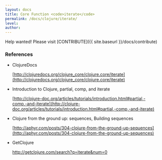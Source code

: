 ```yaml
---
layout: docs
title: Core Function <code>iterate</code>
permalink: /docs/clojure/iterate/
level: 
author: 
---
```


Help wanted! Please visit  [CONTRIBUTE]({{ site.baseurl }}/docs/contribute)

### References

- ClojureDocs

    [http://clojuredocs.org/clojure_core/clojure.core/iterate](http://clojuredocs.org/clojure_core/clojure.core/iterate)

- Introduction to Clojure, partial, comp, and iterate

    [http://clojure-doc.org/articles/tutorials/introduction.html#partial,-comp,-and-iterate](http://clojure-doc.org/articles/tutorials/introduction.html#partial,-comp,-and-iterate)

- Clojure from the ground up: sequences, Building sequences

    [http://aphyr.com/posts/304-clojure-from-the-ground-up-sequences](http://aphyr.com/posts/304-clojure-from-the-ground-up-sequences)

- GetClojure

    <a href="http://getclojure.com/search?q=iterate&num=0" target="_blank">http://getclojure.com/search?q=iterate&num=0</a>

